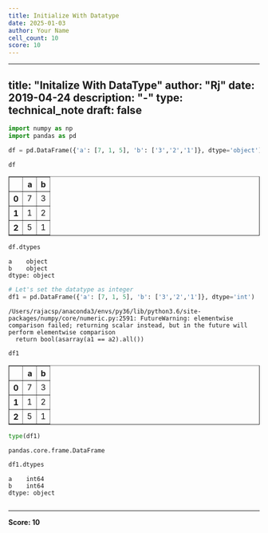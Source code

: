 ```yaml
---
title: Initialize With Datatype
date: 2025-01-03
author: Your Name
cell_count: 10
score: 10
---
```


---
title: "Initalize With DataType"
author: "Rj"
date: 2019-04-24
description: "-"
type: technical_note
draft: false
---

```python
import numpy as np
import pandas as pd
```


```python
df = pd.DataFrame({'a': [7, 1, 5], 'b': ['3','2','1']}, dtype='object')
```


```python
df
```




<div>
<style scoped>
    .dataframe tbody tr th:only-of-type {
        vertical-align: middle;
    }

    .dataframe tbody tr th {
        vertical-align: top;
    }

    .dataframe thead th {
        text-align: right;
    }
</style>
<table border="1" class="dataframe">
  <thead>
    <tr style="text-align: right;">
      <th></th>
      <th>a</th>
      <th>b</th>
    </tr>
  </thead>
  <tbody>
    <tr>
      <th>0</th>
      <td>7</td>
      <td>3</td>
    </tr>
    <tr>
      <th>1</th>
      <td>1</td>
      <td>2</td>
    </tr>
    <tr>
      <th>2</th>
      <td>5</td>
      <td>1</td>
    </tr>
  </tbody>
</table>
</div>




```python
df.dtypes
```




    a    object
    b    object
    dtype: object




```python
# Let's set the datatype as integer
df1 = pd.DataFrame({'a': [7, 1, 5], 'b': ['3','2','1']}, dtype='int')
```

    /Users/rajacsp/anaconda3/envs/py36/lib/python3.6/site-packages/numpy/core/numeric.py:2591: FutureWarning: elementwise comparison failed; returning scalar instead, but in the future will perform elementwise comparison
      return bool(asarray(a1 == a2).all())



```python
df1
```




<div>
<style scoped>
    .dataframe tbody tr th:only-of-type {
        vertical-align: middle;
    }

    .dataframe tbody tr th {
        vertical-align: top;
    }

    .dataframe thead th {
        text-align: right;
    }
</style>
<table border="1" class="dataframe">
  <thead>
    <tr style="text-align: right;">
      <th></th>
      <th>a</th>
      <th>b</th>
    </tr>
  </thead>
  <tbody>
    <tr>
      <th>0</th>
      <td>7</td>
      <td>3</td>
    </tr>
    <tr>
      <th>1</th>
      <td>1</td>
      <td>2</td>
    </tr>
    <tr>
      <th>2</th>
      <td>5</td>
      <td>1</td>
    </tr>
  </tbody>
</table>
</div>




```python
type(df1)
```




    pandas.core.frame.DataFrame




```python
df1.dtypes
```




    a    int64
    b    int64
    dtype: object




```python

```


---
**Score: 10**